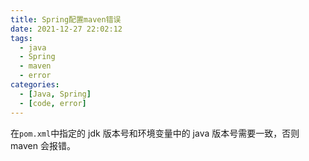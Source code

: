 ```yaml
---
title: Spring配置maven错误
date: 2021-12-27 22:02:12
tags:
  - java
  - Spring
  - maven
  - error
categories:
  - [Java, Spring]
  - [code, error]
---
```


在`pom.xml`中指定的 jdk 版本号和环境变量中的 java 版本号需要一致，否则 maven 会报错。
